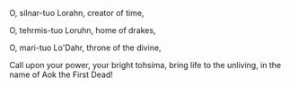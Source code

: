 O, silnar-tuo Lorahn, creator of time,

O, tehrmis-tuo Loruhn, home of drakes,

O, mari-tuo Lo'Dahr,
throne of the divine,

Call upon your power, your bright tohsima, bring life to the unliving, in the name of Aok the First Dead!